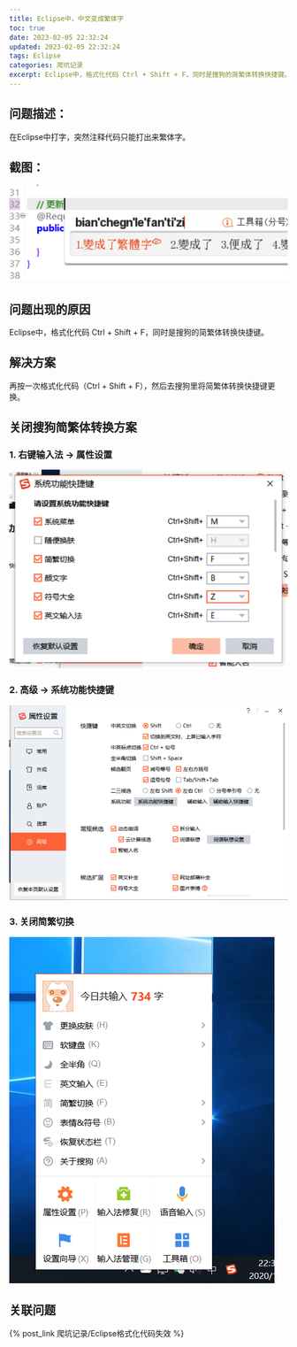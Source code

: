 ```yaml
---
title: Eclipse中，中文变成繁体字
toc: true
date: 2023-02-05 22:32:24
updated: 2023-02-05 22:32:24
tags: Eclipse
categories: 爬坑记录
excerpt: Eclipse中，格式化代码 Ctrl + Shift + F，同时是搜狗的简繁体转换快捷键。
---
```


## 问题描述：

在Eclipse中打字，突然注释代码只能打出来繁体字。

## 截图：

![](images/Eclipse中，中文变成繁体字/2023-02-05-22-37-30.png)

## 问题出现的原因

Eclipse中，格式化代码 Ctrl + Shift + F，同时是搜狗的简繁体转换快捷键。

## 解决方案

再按一次格式化代码（Ctrl + Shift + F），然后去搜狗里将简繁体转换快捷键更换。

## 关闭搜狗简繁体转换方案

### 1. 右键输入法 -> 属性设置

![](images/Eclipse中，中文变成繁体字/2023-02-05-22-37-39.png)

### 2. 高级 -> 系统功能快捷键

![](images/Eclipse中，中文变成繁体字/2023-02-05-22-37-50.png)

### 3. 关闭简繁切换

![](images/Eclipse中，中文变成繁体字/2023-02-05-22-37-55.png)

## 关联问题

{% post_link 爬坑记录/Eclipse格式化代码失效 %}